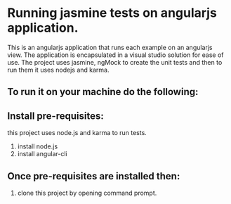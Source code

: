 # Running jasmine tests on angularjs application.
This is an angularjs application that runs each example on an angularjs view.  The application is encapsulated in a visual studio solution for ease of use.  The project uses jasmine, ngMock to create the unit tests and then to run them it uses nodejs and karma. 

## To run it on your machine do the following:

## Install pre-requisites:
this project uses node.js and karma to run tests.
1. install node.js
2. install angular-cli

## Once pre-requisites are installed then:

1. clone this project by opening command prompt.
 

